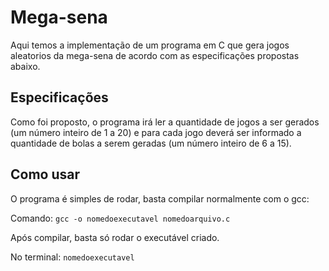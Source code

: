 # Mega-sena

Aqui temos a implementação de um programa em C que gera jogos aleatorios da mega-sena de acordo com as especificações propostas abaixo.

## Especificações
Como foi proposto, o programa irá ler a quantidade de jogos a ser gerados (um número inteiro de 1 a 20)
 e para cada jogo deverá ser informado a quantidade de bolas a serem geradas (um número inteiro de 6 a 15).

## Como usar

O programa é simples de rodar, basta compilar normalmente com o gcc:

Comando: `gcc -o nomedoexecutavel nomedoarquivo.c`

Após compilar, basta só rodar o executável criado.

No terminal: `nomedoexecutavel`
